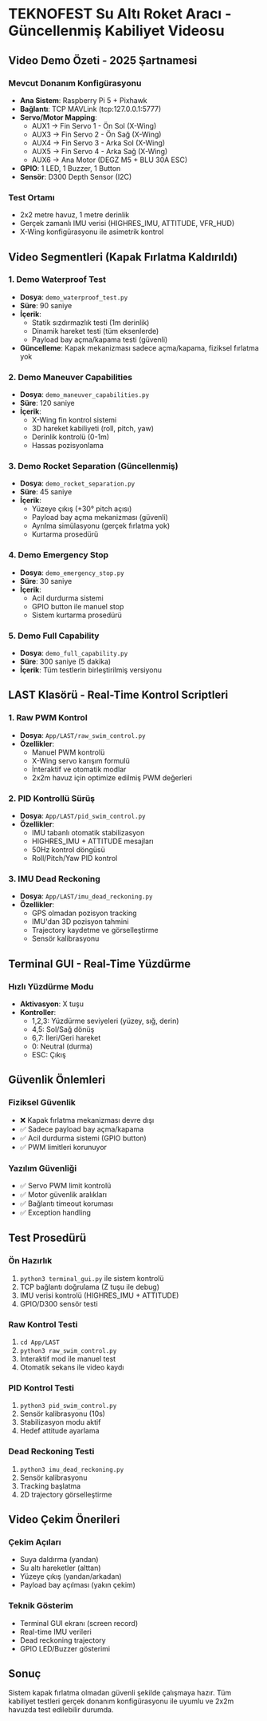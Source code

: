 # TEKNOFEST Su Altı Roket Aracı - Güncellenmiş Kabiliyet Videosu

## Video Demo Özeti - 2025 Şartnamesi

### Mevcut Donanım Konfigürasyonu
- **Ana Sistem**: Raspberry Pi 5 + Pixhawk
- **Bağlantı**: TCP MAVLink (tcp:127.0.0.1:5777)
- **Servo/Motor Mapping**:
  - AUX1 → Fin Servo 1 - Ön Sol (X-Wing)
  - AUX3 → Fin Servo 2 - Ön Sağ (X-Wing)
  - AUX4 → Fin Servo 3 - Arka Sol (X-Wing)
  - AUX5 → Fin Servo 4 - Arka Sağ (X-Wing)
  - AUX6 → Ana Motor (DEGZ M5 + BLU 30A ESC)
- **GPIO**: 1 LED, 1 Buzzer, 1 Button
- **Sensör**: D300 Depth Sensor (I2C)

### Test Ortamı
- 2x2 metre havuz, 1 metre derinlik
- Gerçek zamanlı IMU verisi (HIGHRES_IMU, ATTITUDE, VFR_HUD)
- X-Wing konfigürasyonu ile asimetrik kontrol

## Video Segmentleri (Kapak Fırlatma Kaldırıldı)

### 1. Demo Waterproof Test
- **Dosya**: `demo_waterproof_test.py`
- **Süre**: 90 saniye
- **İçerik**: 
  - Statik sızdırmazlık testi (1m derinlik)
  - Dinamik hareket testi (tüm eksenlerde)
  - Payload bay açma/kapama testi (güvenli)
- **Güncelleme**: Kapak mekanizması sadece açma/kapama, fiziksel fırlatma yok

### 2. Demo Maneuver Capabilities  
- **Dosya**: `demo_maneuver_capabilities.py`
- **Süre**: 120 saniye
- **İçerik**:
  - X-Wing fin kontrol sistemi
  - 3D hareket kabiliyeti (roll, pitch, yaw)
  - Derinlik kontrolü (0-1m)
  - Hassas pozisyonlama

### 3. Demo Rocket Separation (Güncellenmiş)
- **Dosya**: `demo_rocket_separation.py` 
- **Süre**: 45 saniye
- **İçerik**:
  - Yüzeye çıkış (+30° pitch açısı)
  - Payload bay açma mekanizması (güvenli)
  - Ayrılma simülasyonu (gerçek fırlatma yok)
  - Kurtarma prosedürü

### 4. Demo Emergency Stop
- **Dosya**: `demo_emergency_stop.py`
- **Süre**: 30 saniye  
- **İçerik**:
  - Acil durdurma sistemi
  - GPIO button ile manuel stop
  - Sistem kurtarma prosedürü

### 5. Demo Full Capability
- **Dosya**: `demo_full_capability.py`
- **Süre**: 300 saniye (5 dakika)
- **İçerik**: Tüm testlerin birleştirilmiş versiyonu

## LAST Klasörü - Real-Time Kontrol Scriptleri

### 1. Raw PWM Kontrol
- **Dosya**: `App/LAST/raw_swim_control.py`
- **Özellikler**:
  - Manuel PWM kontrolü
  - X-Wing servo karışım formulü
  - İnteraktif ve otomatik modlar
  - 2x2m havuz için optimize edilmiş PWM değerleri

### 2. PID Kontrollü Sürüş
- **Dosya**: `App/LAST/pid_swim_control.py`
- **Özellikler**:
  - IMU tabanlı otomatik stabilizasyon
  - HIGHRES_IMU + ATTITUDE mesajları
  - 50Hz kontrol döngüsü
  - Roll/Pitch/Yaw PID kontrol

### 3. IMU Dead Reckoning
- **Dosya**: `App/LAST/imu_dead_reckoning.py`
- **Özellikler**:
  - GPS olmadan pozisyon tracking
  - IMU'dan 3D pozisyon tahmini
  - Trajectory kaydetme ve görselleştirme
  - Sensör kalibrasyonu

## Terminal GUI - Real-Time Yüzdürme

### Hızlı Yüzdürme Modu
- **Aktivasyon**: X tuşu
- **Kontroller**:
  - 1,2,3: Yüzdürme seviyeleri (yüzey, sığ, derin)
  - 4,5: Sol/Sağ dönüş
  - 6,7: İleri/Geri hareket
  - 0: Neutral (durma)
  - ESC: Çıkış

## Güvenlik Önlemleri

### Fiziksel Güvenlik
- ❌ Kapak fırlatma mekanizması devre dışı
- ✅ Sadece payload bay açma/kapama
- ✅ Acil durdurma sistemi (GPIO button)
- ✅ PWM limitleri korunuyor

### Yazılım Güvenliği  
- ✅ Servo PWM limit kontrolü
- ✅ Motor güvenlik aralıkları
- ✅ Bağlantı timeout koruması
- ✅ Exception handling

## Test Prosedürü

### Ön Hazırlık
1. `python3 terminal_gui.py` ile sistem kontrolü
2. TCP bağlantı doğrulama (Z tuşu ile debug)
3. IMU verisi kontrolü (HIGHRES_IMU + ATTITUDE)
4. GPIO/D300 sensör testi

### Raw Kontrol Testi
1. `cd App/LAST`
2. `python3 raw_swim_control.py`
3. İnteraktif mod ile manuel test
4. Otomatik sekans ile video kaydı

### PID Kontrol Testi
1. `python3 pid_swim_control.py`
2. Sensör kalibrasyonu (10s)
3. Stabilizasyon modu aktif
4. Hedef attitude ayarlama

### Dead Reckoning Testi
1. `python3 imu_dead_reckoning.py`
2. Sensör kalibrasyonu
3. Tracking başlatma
4. 2D trajectory görselleştirme

## Video Çekim Önerileri

### Çekim Açıları
- Suya daldırma (yandan)
- Su altı hareketler (alttan)
- Yüzeye çıkış (yandan/arkadan)
- Payload bay açılması (yakın çekim)

### Teknik Gösterim
- Terminal GUI ekranı (screen record)
- Real-time IMU verileri
- Dead reckoning trajectory
- GPIO LED/Buzzer gösterimi

## Sonuç

Sistem kapak fırlatma olmadan güvenli şekilde çalışmaya hazır. Tüm kabiliyet testleri gerçek donanım konfigürasyonu ile uyumlu ve 2x2m havuzda test edilebilir durumda. 